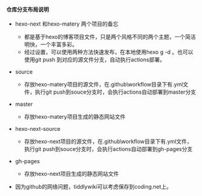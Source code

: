 #### 仓库分支布局说明



* hexo-next 和hexo-matery 两个项目的备忘
  * 都是基于hexo的博客项目文件，只是两个风格不同的两个主题，一个简洁明快，一个丰富多彩。
  * 经过设置，可以使用两种方法快速发布，在本地使用hexo g -d 。也可以使用git push 到对应的源文件分支，自动执行actions部署。



* source
   * 存放hexo-matery项目的源文件，在.github\workflow目录下有.yml文件，执行git push到souce分支时，会执行actions自动部署到master分支

* master
   * 存放hexo-matery项目生成的静态网站文件
* hexo-next-source
   * 存放hexo-next项目的源文件，在.github\workflow目录下有.yml文件，执行git push到souce分支时，会执行actions自动部署到gh-pages分支
* gh-pages
   * 存放hexo-next项目生成的静态网站文件

* 因为github的网络问题，tiddlywiki可以考虑保存到coding.net上。

